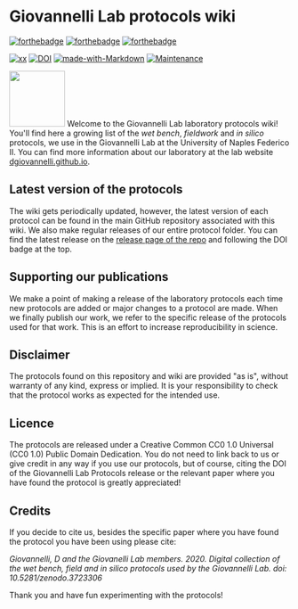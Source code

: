 # Giovannelli Lab protocols wiki

[![forthebadge](https://forthebadge.com/images/badges/cc-0.svg)](http://creativecommons.org/publicdomain/zero/1.0/)
[![forthebadge](https://forthebadge.com/images/badges/built-with-love.svg)](https://forthebadge.com)
[![forthebadge](https://forthebadge.com/images/badges/uses-badges.svg)](https://forthebadge.com)

[![xx](https://img.shields.io/badge/BY-Giovannelli_Lab-blue)](http://dgiovannelli.github.io)
[![DOI](https://zenodo.org/badge/DOI/10.5281/zenodo.3723306.svg)](https://doi.org/10.5281/zenodo.3723306)
[![made-with-Markdown](https://img.shields.io/badge/Made%20with-Markdown-1f425f.svg)](http://commonmark.org)
[![Maintenance](https://img.shields.io/badge/Maintained%3F-yes-green.svg)](https://GitHub.com/Naereen/StrapDown.js/graphs/commit-activity)


 <img src="https://dgiovannelli.github.io//images/logopic/giovannellilab.png" width="100 px"> Welcome to the Giovannelli Lab laboratory protocols wiki! You'll find here a growing list of the *wet bench*, *fieldwork* and *in silico* protocols, we use in the Giovannelli Lab at the University of Naples Federico II. You can find more information about our laboratory at the lab website [dgiovannelli.github.io](http://dgiovannelli.github.io).

## Latest version of the protocols
The wiki gets periodically updated, however, the latest version of each protocol can be found in the main GitHub repository associated with this wiki. We also make regular releases of our entire protocol folder. You can find the latest release on the [release page of the repo](https://github.com/giovannellilab/protocols/releases) and following the DOI badge at the top.

## Supporting our publications
We make a point of making a release of the laboratory protocols each time new protocols are added or major changes to a protocol are made. When we finally publish our work, we refer to the specific release of the protocols used for that work. This is an effort to increase reproducibility in science.

## Disclaimer
The protocols found on this repository and wiki are provided "as is", without warranty of any kind, express or implied. It is your responsibility to check that the protocol works as expected for the intended use.

## Licence
The protocols are released under a Creative Common CC0 1.0 Universal (CC0 1.0) Public Domain Dedication. You do not need to link back to us or give credit in any way if you use our protocols, but of course, citing the DOI of the Giovannelli Lab Protocols release or the relevant paper where you have found the protocol is greatly appreciated!

## Credits
If you decide to cite us, besides the specific paper where you have found the protocol you have been using please cite:

*Giovannelli, D and the Giovanelli Lab members. 2020. Digital collection of the wet bench, field and in silico protocols used by the Giovannelli Lab. doi: 10.5281/zenodo.3723306*

Thank you and have fun experimenting with the protocols!
